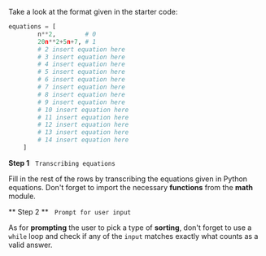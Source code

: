 <!--Title={Writing Array Explained}-->

<!--badges={Algorithmns:18}-->

<!--concepts{Arrays}-->

Take a look at the format given in the starter code:

```python
equations = [
        n**2,        # 0
        20n**2+5n+7, # 1
        # 2 insert equation here 
        # 3 insert equation here
        # 4 insert equation here
        # 5 insert equation here
        # 6 insert equation here
        # 7 insert equation here
        # 8 insert equation here
        # 9 insert equation here
        # 10 insert equation here
        # 11 insert equation here
        # 12 insert equation here
        # 13 insert equation here
        # 14 insert equation here
    ]

```

**Step 1** &nbsp;  `Transcribing equations`

Fill in the rest of the rows by transcribing the equations given in Python equations. Don't forget to import the necessary **functions** from the **math** module.  

** Step 2 **   &nbsp;  `Prompt for user input`

As for **prompting** the user to pick a type of **sorting**, don't forget to use a `while` loop and check if any of the `input` matches exactly what counts as a valid answer.



